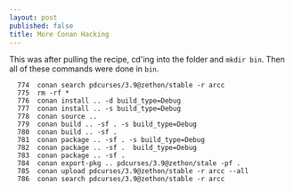 ```yaml
---
layout: post
published: false
title: More Conan Hacking
---
```

This was after pulling the recipe, cd'ing into the folder and `mkdir bin`. Then all of these commands were done in `bin`.
```
  774  conan search pdcurses/3.9@zethon/stable -r arcc
  775  rm -rf *
  776  conan install .. -d build_type=Debug
  777  conan install .. -s build_type=Debug
  778  conan source ..
  779  conan build .. -sf . -s build_type=Debug
  780  conan build .. -sf .
  781  conan package .. -sf . -s build_type=Debug
  782  conan package .. -sf .  build_type=Debug
  783  conan package .. -sf .
  784  conan export-pkg .. pdcurses/3.9@zethon/stale -pf .
  785  conan upload pdcurses/3.9@zethon/stable -r arcc --all
  786  conan search pdcurses/3.9@zethon/stable -r arcc
```